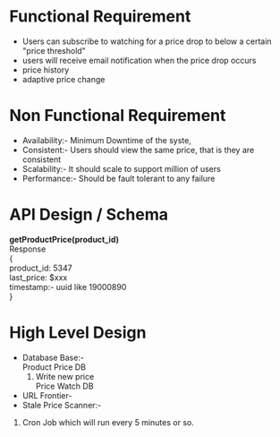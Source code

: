 # Functional Requirement
  * Users can subscribe to watching for a price drop to below a certain "price threshold"
  * users will receive email notification when the price drop occurs
  * price history
  * adaptive price change

# Non Functional Requirement
 * Availability:- Minimum Downtime of the syste,
 * Consistent:- Users should view the same price, that is they are consistent
 * Scalability:- It should scale to support million of users
 * Performance:- Should be fault tolerant to any failure

 # API Design / Schema
 **getProductPrice(product_id)**<br>
Response<br>
{ <br>
 product_id: 5347<br>
 last_price: $xxx<br>
 timestamp:- uuid like 19000890<br>
 }

 # High Level Design
  * Database Base:-<br>
    Product Price DB<br>
     1. Write new price<br>
    Price Watch DB<br>
 * URL Frontier- <br>
 * Stale Price Scanner:- <br>
  1. Cron Job which will run every 5 minutes or so.<br> 
